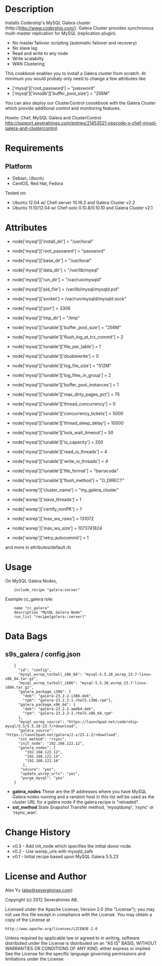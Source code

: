 Description
===========
Installs Codership's MySQL Galera cluster (http://http://www.codership.com/).
Galera Cluster provides synchronous multi-master replication for MySQL (replication plugin).

* No master failover scripting (automatic failover and recovery)
* No slave lag
* Read and write to any node
* Write scalabilty
* WAN Clustering

This cookbook enables you to install a Galera cluster from scratch. At minimum you would probaly only need to change a few attributes like

* ['mysql']['root_password'] = "password"
* ['mysql']['innodb']['buffer_pool_size'] = "256M"

You can also deploy our ClusterControl coookbook with the Galera Cluster which provide additional control and monitoring features.

Howto: Chef, MySQL Galera and ClusterControl
http://support.severalnines.com/entries/21453521-opscode-s-chef-mysql-galera-and-clustercontrol

Requirements
============

Platform
--------
* Debian, Ubuntu
* CentOS, Red Hat, Fedora

Tested on:

* Ubuntu 12.04 w/ Chef-server 10.16.2 and Galera Cluster v2.2
* Ubuntu 11.10/12.04 w/ Chef-solo 0.10.8/0.10.10 and Galera Cluster v2.1

Attributes
==========

* node['mysql']['install_dir'] = "/usr/local"
* node['mysql']['root_password'] = "password"

* node['mysql']['base_dir'] = "/usr/local"
* node['mysql']['data_dir'] = "/var/lib/mysql"
* node['mysql']['run_dir']  = "/var/run/mysqld"
* node['mysql']['pid_file'] = /var/lib/mysql/mysqld.pid"
* node['mysql']['socket']  = /var/run/mysqld/mysqld.sock"
* node['mysql']['port']    = 3306
* node['mysql']['tmp_dir']  = "/tmp"

* node['mysql']['tunable']['buffer_pool_size'] = "256M"
* node['mysql']['tunable']['flush_log_at_trx_commit'] = 2
* node['mysql']['tunable']['file_per_table'] = 1
* node['mysql']['tunable']['doublewrite'] = 0
* node['mysql']['tunable']['log_file_size'] = "512M"
* node['mysql']['tunable']['log_files_in_group'] = 2
* node['mysql']['tunable']['buffer_pool_instances'] = 1
* node['mysql']['tunable']['max_dirty_pages_pct'] = 75
* node['mysql']['tunable']['thread_concurrency'] = 0
* node['mysql']['tunable']['concurrency_tickets'] = 5000
* node['mysql']['tunable']['thread_sleep_delay'] = 10000
* node['mysql']['tunable']['lock_wait_timeout'] = 50
* node['mysql']['tunable']['io_capacity'] = 200
* node['mysql']['tunable']['read_io_threads'] = 4
* node['mysql']['tunable']['write_io_threads'] = 4

* node['mysql']['tunable']['file_format'] = "barracuda"
* node['mysql']['tunable']['flush_method'] = "O_DIRECT"

* node['wsrep']['cluster_name'] = "my_galera_cluster"
* node['wsrep']['slave_threads'] = 1
* node['wsrep']['certify_nonPK'] = 1
* node['wsrep']['max_ws_rows'] = 131072
* node['wsrep']['max_ws_size'] = 1073741824
* node['wsrep']['retry_autocommit'] = 1

and more in attributes/default.rb

Usage
=====

On MySQL Galera Nodes,

		include_recipe "galera:server"

Example cc_galera role:

		name "cc_galera"
		description "MySQL Galera Node"
		run_list "recipe[galera::server]"

Data Bags
=========

s9s_galera / config.json
-------------------------
		{
		  "id": "config",
		  "mysql_wsrep_tarball_x86_64": "mysql-5.5.28_wsrep_23.7-linux-x86_64.tar.gz",
		  "mysql_wsrep_tarball_i686": "mysql-5.5.28_wsrep_23.7-linux-i686.tar.gz",
		  "galera_package_i386": {
		  	"deb": "galera-23.2.2-i386.deb",
		  	"rpm": "galera-23.2.2-1.rhel5.i386.rpm"},
		  "galera_package_x86_64": {
		  	"deb": "galera-23.2.2-amd64.deb",
		  	"rpm": "galera-23.2.2-1.rhel5.x86_64.rpm"
		  },
		  "mysql_wsrep_source": "https://launchpad.net/codership-mysql/5.5/5.5.28-23.7/+download",
		  "galera_source": "https://launchpad.net/galera/2.x/23.2.2/+download",
		  "sst_method": "rsync",
		  "init_node": "192.168.122.12",
		  "galera_nodes": [
		     "192.168.122.12",
		     "192.168.122.14",
		     "192.168.122.16"
		    ],
		   "secure": "yes",
		   "update_wsrep_urls": "yes",
		   "purge_mysql": "yes"
		}

* **galera_nodes**
These are the IP addresses where you have MySQL Galera nodes running and a random host in this list will be used as the cluster URL for a galera node if the galera recipe is "reloaded".
* **sst_method**
State Snapshot Transfer method, 'mysqldump', 'rsync' or 'rsync_wan'.

Change History
===============

* v0.3 - Add init_node which specifies the intital donor node.
* v0.2 - Use wsrep_urls with mysqld_safe
* v0.1 - Initial recipe based upon MySQL Galera 5.5.23

License and Author
==================

Alex Yu (<alex@severalnines.com>)

Copyright (c) 2012 Severalnines AB.

Licensed under the Apache License, Version 2.0 (the "License");
you may not use this file except in compliance with the License.
You may obtain a copy of the License at

    http://www.apache.org/licenses/LICENSE-2.0

Unless required by applicable law or agreed to in writing, software
distributed under the License is distributed on an "AS IS" BASIS,
WITHOUT WARRANTIES OR CONDITIONS OF ANY KIND, either express or implied.
See the License for the specific language governing permissions and
limitations under the License.

